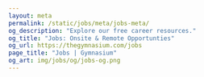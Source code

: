 ```yaml
---
layout: meta
permalink: /static/jobs/meta/jobs-meta/
og_description: "Explore our free career resources."
og_title: "Jobs: Onsite & Remote Opportunties"
og_url: https://thegymnasium.com/jobs
page_title: "Jobs | Gymnasium"
og_art: img/jobs/og/jobs-og.png
---
```

